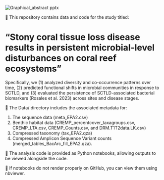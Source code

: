 
![Graphical_abstract pptx](https://github.com/user-attachments/assets/6e549127-a67c-46aa-b273-c3b3ce3db50d)


📘 This repository contains data and code for the study titled:
# “Stony coral tissue loss disease results in persistent microbial-level disturbances on coral reef ecosystems”

Specifically, we (1) analyzed diversity and co-occurrence patterns over time, (2) predicted functional shifts in microbial communities in response to SCTLD, and (3) evaluated the persistence of SCTLD-associated bacterial biomarkers (Rosales et al. 2023) across sites and disease stages.

📂 The Data/ directory includes the associated metadata for:
1. The sequence data (meta_EPA2.csv)
2. Benthic habitat data (CREMP_percentcover_taxagroups.csv, CREMP_LTA.csv, CREMP_Counts.csv, and DRM.T1T2data.LK.csv)
3. Compressed taxonomy (tax_EPA2.qza) 
4. Compressed Amplicon Sequence Variant counts (merged_tables_BacArc_fill_EPA2.qza).

🐍 The analysis code is provided as Python notebooks, allowing outputs to be viewed alongside the code.

🧾 If notebooks do not render properly on GitHub, you can view them using nbviewer.

